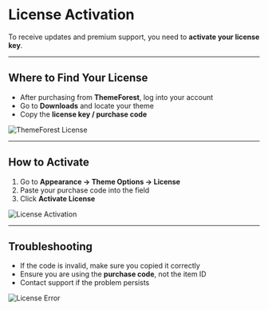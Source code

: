 # License Activation

To receive updates and premium support, you need to **activate your license key**.

---

## Where to Find Your License
- After purchasing from **ThemeForest**, log into your account  
- Go to **Downloads** and locate your theme  
- Copy the **license key / purchase code**

![ThemeForest License](../.vuepress/public/screenshots/themeforest-license.png)

---

## How to Activate
1. Go to **Appearance → Theme Options → License**  
2. Paste your purchase code into the field  
3. Click **Activate License**

![License Activation](../.vuepress/public/screenshots/license-activation.png)

---

## Troubleshooting
- If the code is invalid, make sure you copied it correctly  
- Ensure you are using the **purchase code**, not the item ID  
- Contact support if the problem persists  

![License Error](../.vuepress/public/screenshots/license-error.png)
